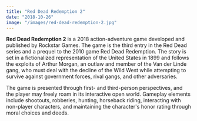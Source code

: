```yaml
---
title: "Red Dead Redemption 2"
date: "2018-10-26"
image: "/images/red-dead-redemption-2.jpg"
---
```


**Red Dead Redemption 2** is a 2018 action-adventure game developed and published by Rockstar Games. The game is the third entry in the Red Dead series and a prequel to the 2010 game Red Dead Redemption. The story is set in a fictionalized representation of the United States in 1899 and follows the exploits of Arthur Morgan, an outlaw and member of the Van der Linde gang, who must deal with the decline of the Wild West while attempting to survive against government forces, rival gangs, and other adversaries.

The game is presented through first- and third-person perspectives, and the player may freely roam in its interactive open world. Gameplay elements include shootouts, robberies, hunting, horseback riding, interacting with non-player characters, and maintaining the character's honor rating through moral choices and deeds.
